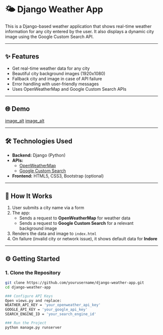 # 🌤️ Django Weather App

This is a Django-based weather application that shows real-time weather information for any city entered by the user. It also displays a dynamic city image using the Google Custom Search API.

---

## ✨ Features

- Get real-time weather data for any city
- Beautiful city background images (1920x1080)
- Fallback city and image in case of API failure
- Error handling with user-friendly messages
- Uses OpenWeatherMap and Google Custom Search APIs

---

## 🌐 Demo

[image_alt](https://github.com/Pavithra8S/weather/blob/main/weatherproject/weatherapp/static/Screenshot%202025-07-21%20221049.png)
[image_alt](https://github.com/Pavithra8S/weather/blob/main/weatherproject/weatherapp/static/Screenshot%202025-07-21%20221102.png)

---

## 🛠️ Technologies Used

- **Backend:** Django (Python)
- **APIs:**
  - [OpenWeatherMap](https://openweathermap.org/)
  - [Google Custom Search](https://programmablesearchengine.google.com/)
- **Frontend:** HTML5, CSS3, Bootstrap (optional)

---

## 🔧 How It Works

1. User submits a city name via a form
2. The app:
   - Sends a request to **OpenWeatherMap** for weather data
   - Sends a request to **Google Custom Search** for a relevant background image
3. Renders the data and image to `index.html`
4. On failure (invalid city or network issue), it shows default data for **Indore**

---

## ⚙️ Getting Started

### 1. Clone the Repository

```bash
git clone https://github.com/yourusername/django-weather-app.git
cd django-weather-app

### Configure API Keys
Open views.py and replace:
WEATHER_API_KEY = 'your_openweather_api_key'
GOOGLE_API_KEY = 'your_google_api_key'
SEARCH_ENGINE_ID = 'your_search_engine_id'

### Run the Project
python manage.py runserver

